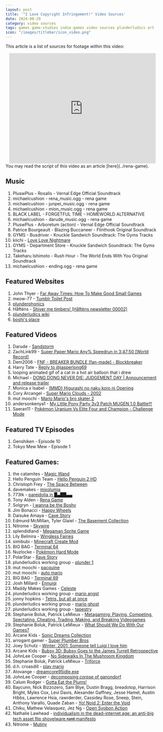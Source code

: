 ```yaml
---
layout: post
title: '"I Love Copyright Infringement!" Video Sources'
date: 2024-08-29
category: video sources
tags: games game-studies indie-games video sources plunderludics art
icon: "/images/titlebar/icon_video.png"
---
```

This article is a list of sources for footage within this video:
<center><iframe width="480" height="360" src="https://www.youtube.com/embed/qRCc7l56mfg" title="I Love Copyright Infringement!" frameborder="0" allow="accelerometer; autoplay; clipboard-write; encrypted-media; gyroscope; picture-in-picture; web-share" referrerpolicy="strict-origin-when-cross-origin" allowfullscreen></iframe></center>
You may read the script of this video as an article [here](../rena-game).

## Music
01. PluswPlus - Rosalis - Vernal Edge Official Soundtrack
02. michaelcushion - rena_music.ogg - rena game
03. michaelcushion - junpei_music.ogg - rena game
04. michaelcushion - mion_music.ogg - rena game
05. BLACK LABEL - FORGETFUL TIME - HOMEWORLD ALTERNATIVE
06. michaelcushion - darude_music.ogg - rena game
07. PluswPlus - Arboretum (action) - Vernal Edge Official Soundtrack
08. Patrice Bourgeault - Blazing Buccaneer - Flinthook Original Soundtrack
09. GYMS - Busdriver - Knuckle Sandwich Soundtrack: The Gyms Tracks
10. kiichi - [Love Love Nightmare](https://www.nicovideo.jp/watch/sm4518874)
11. GYMS - Department Store - Knuckle Sandwich Soundtrack: The Gyms Tracks
12. Takeharu Ishimoto - Rush Hour - The World Ends With You Original Soundtrack
13. michaelcushion - ending.ogg - rena game

## Featured Websites
01. John Thyer - [Far Away Times: How To Make Good Small Games](https://farawaytimes.blogspot.com/2023/02/how-to-make-good-small-games.html) 
02. meow-77 - [Tumblr Toilet Post](https://www.tumblr.com/meow-77/697034126917828608)
03. [plunderphonics](https://www.plunderphonics.com/)
04. Håfténs - [Shiver me timbers! (Håfténs newsletter 00002)](https://www.patreon.com/posts/107828383)
05. [plunderludics wiki](https://plunderludics.github.io/)
06. [boshi's place](https://boshis-place.github.io/)

## Featured Videos
01. Darude - [Sandstorm](https://www.youtube.com/watch?v=y6120QOlsfU)
02. ZachLink99 - [Super Paper Mario Any% Speedrun in 3:47:50 [World Record]](https://www.youtube.com/watch?v=9-pJTSEoa0Q)
03. Dem2006 - [FNF - BREAKER BUNDLE [fan-made] - Blockbreaker](https://www.youtube.com/watch?v=qHrRBV1jjA0)
04. Harry Tate - [Reply to @jasperlong69](https://www.tiktok.com/@harry.tate/video/6888197899365272833)
05. looping animated gif of a cat in a hot air balloon that i drew
06. Michael - [DONG DONG NEVER DIE: JUDGEMENT DAY \| Announcement and release trailer](https://www.youtube.com/watch?v=7dSbhQDNJME)
07. Monica x Isabel - [(MMD) Higurashi no naku koro ni Opening](https://www.youtube.com/watch?v=MFyDIBtB5pk)
08. Cory Arcangel - [Super Mario Clouds - 2002](https://www.youtube.com/watch?v=fCmAD0TwGcQ)
09. mut moochi - [Mario Mario's bro skater 2](https://www.youtube.com/watch?v=qWHXMURV2vo)
10. andersonkenya1 - [My Little Pony Party 3v3 Patch MUGEN 1.0 Battle!!!](https://www.youtube.com/watch?v=LolaOemS3YI)
11. Saeran11 - [Pokémon Uranium Vs Elite Four and Champion - Challenge Mode](https://www.youtube.com/watch?v=HusvkkIEOBc)

## Featured TV Episodes
01. Genshiken - Episode 10
02. Tokyo Mew Mew - Episode 1

## Featured Games:
01. the catamites - [Magic Wand](https://thecatamites.itch.io/magic-wand)
02. Hello Penguin Team - [Hello Penguin 2 HD](https://noxid.itch.io/2hd)
03. Christoph Frey - [The Space Between](https://chrstphfr.itch.io/the-space-between)
04. davemakes - [mixolumia](https://mixolumia.com/)
05. 773tk - [pareidolia in █▄██▄▄](https://773tk.itch.io/pareidolia-in)
06. Tony Alden - [Rena Game](https://brlka.itch.io/rena-game)
07. Solgryn - [I wanna be the Boshy](https://delicious-fruit.com/ratings/game_details.php?id=11890)
08. Jim Bonacci - [Happy Wheels](https://totaljerkface.com/happy_wheels.tjf)
09. Daisuke Amaya - [Cave Story](https://www.cavestory.org/)
10. Edmund McMillan, Tyler Glaiel - [The Basement Collection](https://store.steampowered.com/app/214790/The_Basement_Collection/)
11. Nitrome - [Skywire](https://www.nitrome.com/html5-games/skywire/)
12. splendidland - [Megaman Sprite Game](https://www.tumblr.com/megamanspritecomic/65735240451/megaman-sprite-game-released-on-october-31st)
13. Lily Belmira - [Wingless Fairies](https://lilybelmira.itch.io/fairies)
14. simibubi - [Minecraft Create Mod](https://www.curseforge.com/minecraft/mc-mods/create)
15. BIG BAG - [Terminal 64](https://bigbag.itch.io/terminal-64)
16. Nuzlocke - [Pokémon Hard Mode](http://www.nuzlocke.com/comics/pokemon-hard-mode/page/69/)
17. PolarStar - [Rave Story](https://forum.cavestory.org/threads/ravestory-v1-62-soundtrack-compiled-in-flac-and-mp3-formats-by-whatthepin.5683/)
18. plunderludics working group - [plunder 1](https://plunderludics.github.io/works/plunder%201.html)
19. mut moochi - [pacquine](https://nes.mut.media/pacquine.html)
20. mut moochi - [auto mario](https://nes.mut.media/goodluck.html)
21. BIG BAG - [Terminal 69](https://bigbag.itch.io/terminal69)
22. Josh Millard - [Ennuigi](https://www.lexaloffle.com/bbs/?pid=32360)
23. Maddy Makes Games - [Celeste](https://www.celestegame.com/)
24. plunderludics working group - [mario angst](https://plunderludics.github.io/works/mario%20angst.html)
25. jonny hopkins - [Tetris, but all at once](https://jwhop.itch.io/tetris-but-all-at-once-public-version)
26. plunderludics working group - [mario ghost](https://plunderludics.github.io/works/mario%20ghost.html)
27. plunderludics working group - [tapestry](https://plunderludics.github.io/works/tapestry.html)
28. Stephanie Boluk, Patrick LeMieux - [Metagaming: Playing, Competing, Spectating, Cheating, Trading, Making, and Breaking Videogames](https://manifold.umn.edu/projects/metagaming)
29. Stephanie Boluk, Patrick LeMieux - [What Should We Do With Our Games?](https://alt254.itch.io/what-should-we-do-with-our-games)
30. Arcane Kids - [Sonic Dreams Collection](https://hedgehog.exposed/)
31. arrogant.gamer - [Super Plumber Bros](https://gamejolt.com/games/super-plumber-bros/27754)
32. Joey Schutz - [Winter, 2001: Someone tell Luigi I love him](https://jamschutz.itch.io/winter-2001-someone-tell-luigi-i-love-him)
33. Arcane Kids - [Bubsy 3D: Bubsy Goes to the James Turrell Retrospective](https://bubsy3d.com/)
34. JohnLee Cooper - [No Sidewalks In The Mushroom Kingdom](https://ergman.itch.io/no-sidewalks-in-the-mushroom-kingdom)
35. Stephanie Boluk, Patrick LeMieux - [Triforce](https://alt254.itch.io/triforce)
36. d.h. croasdill - [play mario](https://hyperlibrary.itch.io/play-mario)
37. Atovange - [dreamcore95idle.exe](https://atovange.itch.io/dreamcore95idle)
38. JohnLee Cooper - [decomposing corpse of ganondorf](https://ergman.itch.io/decomposing-corpse-of-ganonodorf)
39. Calum Rodger - [Gotta Eat the Plums!](https://weecalrobot.itch.io/gottaeattheplums)
40. Baycunn, Nick Bizzozero, Sam Blye, Dustin Bragg, breadotop, Harrison Bright, Myles Cox, Levi Davis, Alexander Gaffney, Jesse Hamel, Austin Hibbs, Lawrence Hsia, rawrderder, Cassidey Rose, Sneep, Stein, Anthony Varallo, Quade Zaban - [Yo! Noid 2: Enter the Void](https://dustinbragg.itch.io/yo-noid-was-ahead-of-its-time)
41. Chiku, Mathew Velasquez, Jez Ng - [Open Syobon Action](https://www.jezng.com/open-syobon-action.js/)
42. Nathalie Lawhead - [individualism in the dead-internet age: an anti-big tech asset flip shovelware r̶a̶n̶t̶ manifesto](https://alienmelon.itch.io/shovelware)
43. Nitrome - [Mutiny](https://www.nitrome.com/html5-games/mutiny/)